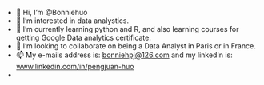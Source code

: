 - 👋 Hi, I’m @Bonniehuo
- 👀 I’m interested in data analystics.
- 🌱 I’m currently learning python and R, and also learning courses for getting Google Data analytics certificate.
- 💞️ I’m looking to collaborate on being a Data Analyst in Paris or in France.
- 📫 My e-mails address is: bonniehpj@126.com and my linkedIn is: www.linkedin.com/in/pengjuan-huo
- 

<!---
Bonniehuo/Bonniehuo is a ✨ special ✨ repository because its `README.md` (this file) appears on your GitHub profile.
You can click the Preview link to take a look at your changes.
--->

